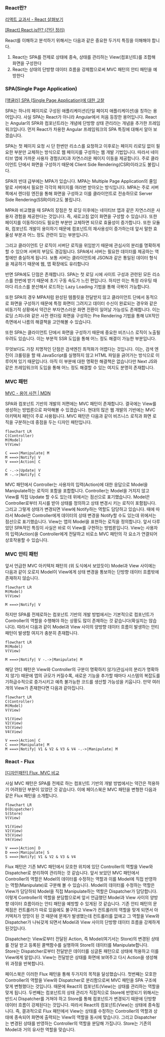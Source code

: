 ### **React란?**

[리액트 교과서 - React 살펴보기](https://velog.io/@kyusung/React-%EC%82%B4%ED%8E%B4%EB%B3%B4%EA%B8%B0)

[[React] React.js란? (간단 정리)](https://velog.io/@jini_eun/React-React.js%EB%9E%80-%EA%B0%84%EB%8B%A8-%EC%A0%95%EB%A6%AC)

React를 이해하고 분석하기 위해서는 다음과 같은 중요한 두가지 특징을 이해해야 합니다.

1. React는 SPA를 전제로 상태에 종속, 상태를 관리하는 View(컴포넌트)를 조합해 화면을 구성한다
2. React는 상태의 단방향 데이터 흐름을 강제함으로써 MVC 패턴의 안티 패턴을 예방한다

### **SPA(Single Page Application)**

[[앵귤러] SPA (Single Page Application)에 대한 고찰](https://paperblock.tistory.com/87)

SPA는 하나의 페이지로 구성된 애플리케이션(단일 페이지 애플리케이션)을 칭하는 용어입니다. 사실 SPA는 React가 아니라 Angular에서 처음 등장한 용어입니다. React는 Angular의 SPA와 컴포넌트라는 개념에 단방향 상태 관리라는 개념을 추가한 프레임워크입니다. 먼저 React가 차용한 Angular 프레임워크의 SPA 특징에 대해서 알아 보겠습니다.

SPA는 첫 페이지 요청 시 단 한번만 리소스를 요청하고 이후로는 페이지 리로딩 없이 필요한 부분만 교체하는 방식으로 웹 페이지를 구성하는 웹 개발 기법입니다. 따라서 네이티브 앱에 가까운 사용자 경험(UX)과 자연스러운 페이지 이동을 제공합니다. 주로 클라이언트 단에서 화면을 구성하기 때문에 Client Side Rendering(CSR)이라고도 불립니다.

SPA의 반대 급부에는 MPA가 있습니다. MPA는 Multiple Page Application의 줄임말로 서버에서 필요한 각각의 페이지를 여러번 받아오는 방식입니다. MPA는 주로 서버 쪽에서 렌더링 엔진을 통해 화면을 구성하고 이를 클라이언트로 전송하므로 Server Side Rendering(SSR)이라고도 불립니다.

MPA와 비교했을 때 SPA의 장점은 첫 로딩 이후에는 네이티브 앱과 같은 자연스러운 사용자 경험을 제공한다는 것입니다. 즉, 새로고침 없이 화면을 구성할 수 있습니다. 또한 페이지를 이동하더라도 필요한 부분만 교체하면 되므로 효율성이 증가합니다. 또한 모듈화, 컴포넌트 개발이 용이하기 때문에 컴포넌트의 재사용성이 증가하는데 앞서 말한 효율성 부분과 어느 정도 관련이 있는 부분입니다. 

그리고 클라이언트 단 로직이 서버단 로직을 위임받기 때문에 관심사의 분리를 명확하게 할 수 있으며 서버의 부담도 경감됩니다. SPA에서 서버는 필요한 데이터를 제공하는 역할에만 충실하게 됩니다. 보통 서버는 클라이언트에 JSON과 같은 통일된 데이터 형식을 제공하기 때문에 웹, 앱 확장에도 유리합니다

반면 SPA에도 단점은 존재합니다. SPA는 첫 로딩 시에 사이트 구성과 관련된 모든 리소스를 한번에 받기 때문에 초기 구동 속도가 느린 편입니다. 하지만 이는 특정 라우팅 때마다 리소스를 분산해서 로드하는 Lazy Loading 기법을 통해 극복이 가능합니다. 

또한 SPA의 경우 MPA처럼 완성된 템플릿을 전달받지 않고 클라이언트 단에서 동적으로 화면을 구성하기 때문에 특정 화면이 그려지고 데이터 수신이 완료되는 경우와 같은 비동기적 상황에서 약간은 부자연스러운 화면 전환이 일어날 가능성도 존재합니다. 이는 로딩 스피너와 같은 사전 렌더링 화면을 구성하는 Pre Rendering 기법을 통해 UX적인 측면에서 나름의 해결책을 고안해볼 수 있습니다. 

또한 SPA는 클라이언트 단에서 화면을 구성하기 때문에 중요한 비즈니스 로직이 노출될 우려도 있습니다. 이는 부분적 SSR 도입을 통해 어느 정도 해결이 가능한 부분입니다. 

무엇보다도 가장 치명적인 단점은 검색엔진 최적화가 어렵다는 것입니다. 이는, 검색 엔진이 크롤링을 할 때 JavaScript를 실행하지 않고 HTML 파일을 긁어가는 방식으로 이루어져 있기 때문입니다. 아직 이 부분에 대한 명확한 해결책은 없습니다만 Next JS와 같은 프레임워크의 도입을 통해 어느 정도 해결할 수 있는 여지도 분명히 존재합니다.

### **MVC 패턴**

[MVC - 용어 사전 | MDN](https://developer.mozilla.org/ko/docs/Glossary/MVC)

SPA와 컴포넌트 기반의 개발의 저편에는 MVC 패턴이 존재합니다. 결국에는 View를 생성하는 방법론으로 파악해볼 수 있겠습니다. 현대의 많은 웹 개발의 기반에는 MVC 아키텍처 패턴이 주로 사용됩니다. MVC 패턴은 다음과 같이 비즈니스 로직과 화면 로직을 구분하는데 중점을 두는 디자인 패턴입니다. 

```mermaid
flowchart LR
C(Controller)
M(Model)
V(View)

C ===>|Manipulate| M
M ===>|Notify| V
V ===>|Action| C

C -.->|Update| V
M -.->|Notify| C
```

MVC 패턴에서 Controller는 사용자의 입력(Action)에 대한 응답으로 Model을 Manipulate하는 로직이 포함을 포합합니다. Controller는 Model을 거치지 않고 View를 직접 Update 할 수도 있는데 위에서는 점선으로 표기했습니다. Model은 Controller로부터 지시를 받아 상태를 정의하고 상태 변경시 키는 로직이 포함됩니다. 그리고 그렇게 상태가 변경되면 View에 Notify하는 역할도 담당하고 있습니다. 때에 따라서 Model은 Controller에게 데이터의 상태 변경을 Notify할 수도 있는데 위에서는 점선으로 표기했습니다. View는 앱의 Model을 표현하는 로직을 정의합니다. 앞서 다루었던 SPA적인 특징이 사실은 바로 이 View를 구현하는 방법론입니다. View는 사용자의 입력(Action)을 Controller에게 전달하고 비로소 MVC 패턴의 각 요소가 연결되어 상호작용할 수 있습니다.

### **MVC 안티 패턴**

앞서 언급한 MVC 아키텍처 패턴의 (위 도식에서 보았듯이) Model과 View 사이에는 다음과 같이 오로지 Model이 View에게 상태 변경을 통보하는 단방향 데이터 흐름밖에 존재하지 않습니다. 

```mermaid
flowchart LR
M(Model)
V(View)

M ===>|Notify| V
```

하지만 SPA를 전제로하는 컴포넌트 기반의 개발 방법에서는 기본적으로 컴포넌트가 Controller의 역할을 수행해야 하는 상황도 많이 존재하는 것 같습니다(확실치는 않습니다). 따라서 다음과 같이 Model과 View 사이의 양방향 데이터 흐름이 발생하는 안티 패턴이 발생할 여지가 충분히 존재합니다.

```mermaid
flowchart LR
M(Model)
V(View)

M ===>|Notify| V -.->|Manipulate| M
```

해당 안티 패턴은 View와 Controller의 구분이 명확하지 않기(관심사의 분리가 명확하지 않기) 때문에 앱의 규모가 커질수록, 새로운 기능을 추가할 때마다 시스템의 복잡도를 기하급수적으로 증가시키고 예측 불가능한 코드를 생산할 가능성을 키웁니다. 만약 여러개의 View가 존재한다면 다음과 같아집니다.

```mermaid
flowchart LR
C(Controller)
M(Model)
V(View)

V1(View) 
V2(View) 
V3(View) 
V4(View)

V ===>|Action| C
C ===>|Manipulate| M
M ===>|Notify| V1 & V2 & V3 & V4 -.->|Manipulate| M
```

### **React - Flux**

[[디자인패턴] Flux, MVC 비교](https://beomy.tistory.com/44)

사실 MVC 패턴은 SPA를 전제로 하는 컴포넌트 기반의 개발 방법에서는 약간은 적용하기 어려웠던 부분이 있었던 것 같습니다. 이에 페이스북은 MVC 패턴을 변형한 다음과 같은 Flux 패턴을 소개합니다. 

```mermaid
flowchart LR
D(Dispatcher)
S(Store)
V(View) 

V1(View) 
V2(View) 
V3(View)  
V4(View) 

V ===>|Action| D
D ===>|Manipulate| S
S ===>|Notify| V1 & V2 & V3 & V4
```

Flux 패턴은 기존 MVC 패턴에서 모호한 위치에 있던 Controller의 역할을 View와 Dispatcher로 분리하여 관리하는 것 같습니다. 앞서 보았던 MVC 패턴에서 Controller의 역할은 Model의 데이터를 수정하는 역할과 이를 Model에 직접 반영하는 역할(Manipulate)로 구분해 볼 수 있습니다. Model의 데이터를 수정하는 역할은 View가 담당하되 Model을 직접 Manipulate하는 역할은 Dispatcher가 담당합니다. 이렇게 Controller의 역할을 분담함으로써 앞서 언급했던 Model과 View 사이의 양방향 데이터 흐름이라는 안티 패턴을 예방할 수 있게된 것 같습니다. 기존 안티 패턴의 문제점은 컨트롤러가 따로 있음에도 불구하고 View가 컨트롤러의 역할을 맞게 되면서 아키텍처가 엉망이 된 것 때문에 문제가 발생했는데 컨트롤러를 없애고 그 역할을 View와 Dispatcher가 나눠갖게 되면서 Model과 View 사이의 단방향 데이터 흐름을 강제하게 된것입니다.

Dispatcher는 View로부터 전달된 Action, 즉 Model(여기서는 Store)의 변경된 상태를 전달 받고 등록된 콜백함수를 실행하여 Store의 데이터를 Manipulate합니다. Store는 Dispatcher로부터 전달받은 데이터를 싱글톤 패턴으로 상태에 적용하고 이를 View에게 알립니다. View는 전달받은 상태를 화면에 보여주고 다시 Action을 생성해 위 과정을 반복합니다. 

페이스북은 이러한 Flux 패턴을 통해 두가지의 목적을 달성했습니다. 첫번째는 모호한 Controller의 역할을 View와 Dispatcher로 분리함으로써 MVC 패턴을 SPA 구조에 맞게 변형했다는 것입니다. 때문에 React의 컴포넌트(View)는 상태를 관리하는 역할을 맞게 됩니다. 두번째는 컴포넌트의 상태 관리가 직접적으로 Store에 반영되기 위해서는 반드시 Dispatcher를 거쳐야 하고 Store를 통해 컴포넌트가 변경되기 때문에 단방향 데이터 흐름이 강제된다는 것입니다. 따라서 React의 컴포넌트(View)는 상태에 종속됩니다. 즉, 결과적으로 Flux 패턴에서 View는 상태를 수정하는 Controller의 역할과 상태에 종속되어 화면에 출력되는 View의 역할을 동시에 맞습니다. 그리고 Dispatcher는 변경된 상태를 반영하는 Controller의 역할을 분담해 가집니다. Store는 기존의 Model과 거의 유사한 역할을 맞습니다.